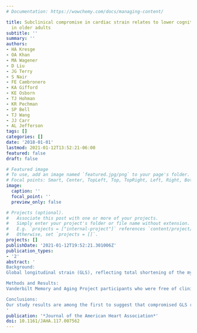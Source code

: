 ```yaml
---
# Documentation: https://wowchemy.com/docs/managing-content/

title: Subclinical compromise in cardiac strain relates to lower cognitive performances
  in older adults
subtitle: ''
summary: ''
authors:
- HA Kresge
- OA Khan
- MA Wagener
- D Liu
- JG Terry
- S Nair
- FE Cambronero
- KA Gifford
- KE Osborn
- TJ Hohman
- KR Pechman
- SP Bell
- TJ Wang
- JJ Carr
- AL Jefferson
tags: []
categories: []
date: '2018-01-01'
lastmod: 2021-01-12T13:52:21-06:00
featured: false
draft: false

# Featured image
# To use, add an image named `featured.jpg/png` to your page's folder.
# Focal points: Smart, Center, TopLeft, Top, TopRight, Left, Right, BottomLeft, Bottom, BottomRight.
image:
  caption: ''
  focal_point: ''
  preview_only: false

# Projects (optional).
#   Associate this post with one or more of your projects.
#   Simply enter your project's folder or file name without extension.
#   E.g. `projects = ["internal-project"]` references `content/project/deep-learning/index.md`.
#   Otherwise, set `projects = []`.
projects: []
publishDate: '2021-01-12T19:52:21.301006Z'
publication_types:
- '2'
abstract: '
Background: 
Global longitudinal strain (GLS), reflecting total shortening of the myocardium during the cardiac cycle, has emerged as a more precise myocardial function measure than left ventricular ejection fraction (LVEF). Longitudinal strain may be selectively affected in subclinical heart disease, even in the presence of normal LVEF. This study examines subclinical cardiac dysfunction, assessed by GLS and LVEF, and cognition among older adults. 

Methods and Results: 
Vanderbilt Memory and Aging Project participants who were free of clinical dementia, stroke, and heart failure (n=318, 73±7 years, 58% male) completed neuropsychological assessment and cardiac magnetic resonance to quantify GLS and LVEF. Linear regression models related GLS and LVEF to neuropsychological performances, adjusting for age, sex, race/ethnicity, education, Framingham Stroke Risk Profile, cognitive diagnosis, and APOE*ε4 status. Models were repeated with a cardiac×cognitive diagnosis interaction term. Compromised GLS (reflected by higher values) related to worse naming (β=−0.07, P=0.04), visuospatial immediate recall (β=−0.83, P=0.03), visuospatial delayed recall (β=−0.22, P=0.03), and verbal delayed recall (β=−0.11, P=0.007). LVEF did not relate to worse performance on any measure (P>0.18). No diagnostic interactions were observed. 

Conclusions: 
Our study results are among the first to suggest that compromised GLS relates to worse episodic memory and language performance among older adults who are free of clinical dementia, stroke, and heart failure. Subclinical cardiac dysfunction may correlate with cognitive health in late life, even when LVEF remains normal. The results add to growing evidence that GLS may be a more sensitive and preferred method for quantifying subclinical changes in cardiac function.
'
publication: '*Journal of the American Heart Association*'
doi: 10.1161/JAHA.117.007562
---
```

